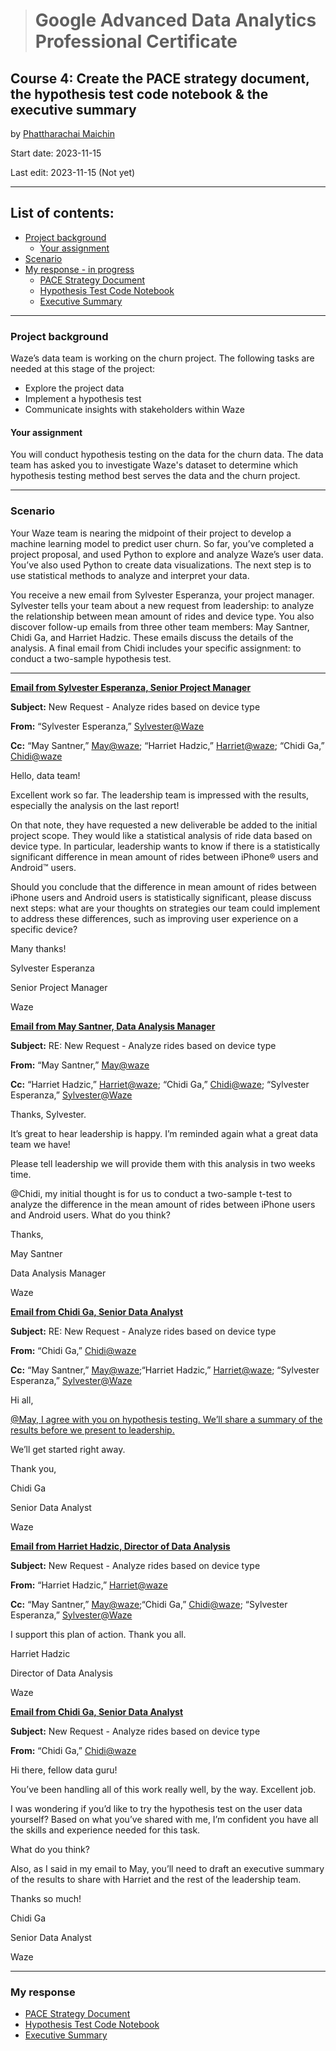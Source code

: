 > # Google Advanced Data Analytics Professional Certificate

## **Course 4: Create the PACE strategy document, the hypothesis test code notebook & the executive summary**

by [Phattharachai Maichin](https://www.linkedin.com/in/phattharachai-m/)

Start date: 2023-11-15

Last edit: 2023-11-15 (Not yet)
***
## List of contents:
- [Project background](#project-background)
  - [Your assignment](#your-assignment)
- [Scenario](#scenario)
- [My response - in progress](#my-response)
  + [PACE Strategy Document](https://docs.google.com/document/d/1pZ7NACOooi1SW5736v09r2yci2UQonnamJPZ3QX_s7k/edit?usp=sharing)
  + [Hypothesis Test Code Notebook]()
  + [Executive Summary](https://docs.google.com/presentation/d/1hMWdnV_mSJlGkVFnamuju0OUXASM3wW0uw-KaaZsT1I/edit?usp=sharing)

___
### Project background
Waze’s data team is working on the churn project. The following tasks are needed at this stage of the project:
  + Explore the project data
  + Implement a hypothesis test
  + Communicate insights with stakeholders within Waze

#### Your assignment
You will conduct hypothesis testing on the data for the churn data. The data team has asked you to investigate Waze's dataset to determine which hypothesis testing method best serves the data and the churn project.
___
### Scenario
Your Waze team is nearing the midpoint of their project to develop a machine learning model to predict user churn. 
So far, you’ve completed a project proposal, and used Python to explore and analyze Waze’s user data. 
You’ve also used Python to create data visualizations. The next step is to use statistical methods to analyze and interpret your data. 

You receive a new email from Sylvester Esperanza, your project manager. Sylvester tells your team about a new request from leadership: to analyze the relationship between mean amount of rides and device type. 
You also discover follow-up emails from three other team members: May Santner, Chidi Ga, and Harriet Hadzic. 
These emails discuss the details of the analysis. A final email from Chidi includes your specific assignment: to conduct a two-sample hypothesis test. 
___
<ins>**Email from Sylvester Esperanza, Senior Project Manager**</ins>

**Subject:** New Request - Analyze rides based on device type

**From:** “Sylvester Esperanza,” <ins>Sylvester@Waze</ins>

**Cc:** “May Santner,” <ins>May@waze</ins>; “Harriet Hadzic,” <ins>Harriet@waze</ins>; “Chidi Ga,” <ins>Chidi@waze</ins>

Hello, data team! 

Excellent work so far. The leadership team is impressed with the results, especially the analysis on the last report! 

On that note, they have requested a new deliverable be added to the initial project scope. They would like a statistical analysis of ride data based on device type. In particular, leadership wants to know if there is a statistically significant difference in mean amount of rides between iPhone® users and Android™ users. 

Should you conclude that the difference in mean amount of rides between iPhone users and Android users is statistically significant, please discuss next steps: what are your thoughts on strategies our team could implement to address these differences, such as improving user experience on a specific device? 

Many thanks! 

Sylvester Esperanza

Senior Project Manager

Waze

<ins>**Email from May Santner, Data Analysis Manager**</ins>

**Subject:** RE: New Request - Analyze rides based on device type

**From:** “May Santner,” <ins>May@waze</ins>

**Cc:** “Harriet Hadzic,” <ins>Harriet@waze</ins>; “Chidi Ga,” <ins>Chidi@waze</ins>; “Sylvester Esperanza,” <ins>Sylvester@Waze</ins>

Thanks, Sylvester. 

It’s great to hear leadership is happy. I’m reminded again what a great data team we have! 

Please tell leadership we will provide them with this analysis in two weeks time. 

@Chidi, my initial thought is for us to conduct a two-sample t-test to analyze the difference in the mean amount of rides between iPhone users and Android users. What do you think? 

Thanks, 

May Santner

Data Analysis Manager

Waze

<ins>**Email from Chidi Ga, Senior Data Analyst**</ins>

**Subject:** RE: New Request - Analyze rides based on device type

**From:** “Chidi Ga,” <ins>Chidi@waze</ins>

**Cc:** “May Santner,” <ins>May@waze</ins>;“Harriet Hadzic,” <ins>Harriet@waze</ins>; “Sylvester Esperanza,” <ins>Sylvester@Waze</ins>

Hi all, 

<ins>@May<ins>, I agree with you on hypothesis testing. We’ll share a summary of the results before we present to leadership. 

We’ll get started right away. 

Thank you,

Chidi Ga

Senior Data Analyst

Waze

<ins>**Email from Harriet Hadzic, Director of Data Analysis**</ins>

**Subject:** New Request - Analyze rides based on device type

**From:** “Harriet Hadzic,” <ins>Harriet@waze</ins>

**Cc:** “May Santner,” <ins>May@waze</ins>;“Chidi Ga,” <ins>Chidi@waze</ins>; “Sylvester Esperanza,” <ins>Sylvester@Waze</ins>

I support this plan of action. Thank you all. 

Harriet Hadzic

Director of Data Analysis

Waze

<ins>**Email from Chidi Ga, Senior Data Analyst**</ins>

**Subject:** New Request - Analyze rides based on device type

**From:** “Chidi Ga,” <ins>Chidi@waze</ins>

Hi there, fellow data guru! 

You’ve been handling all of this work really well, by the way. Excellent job. 

I was wondering if you’d like to try the hypothesis test on the user data yourself? Based on what you’ve shared with me, I’m confident you have all the skills and experience needed for this task. 

What do you think? 

Also, as I said in my email to May, you’ll need to draft an executive summary of the results to share with Harriet and the rest of the leadership team. 

Thanks so much! 

Chidi Ga

Senior Data Analyst

Waze
___
### My response
+ [PACE Strategy Document](https://docs.google.com/document/d/1pZ7NACOooi1SW5736v09r2yci2UQonnamJPZ3QX_s7k/edit?usp=sharing)
+ [Hypothesis Test Code Notebook]()
+ [Executive Summary](https://docs.google.com/presentation/d/1hMWdnV_mSJlGkVFnamuju0OUXASM3wW0uw-KaaZsT1I/edit?usp=sharing)
